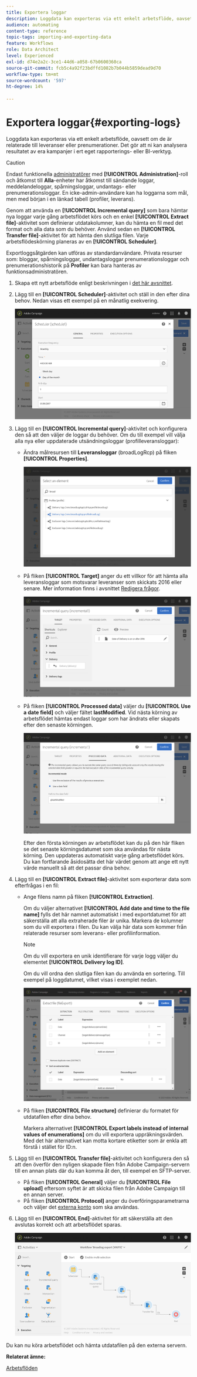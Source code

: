 ```yaml
---
title: Exportera loggar
description: Loggdata kan exporteras via ett enkelt arbetsflöde, oavsett om de är relaterade till leveranser eller prenumerationer.
audience: automating
content-type: reference
topic-tags: importing-and-exporting-data
feature: Workflows
role: Data Architect
level: Experienced
exl-id: d74e2a2c-3ce1-44d6-a058-67b0600360ca
source-git-commit: fcb5c4a92f23bdffd1082b7b044b5859dead9d70
workflow-type: tm+mt
source-wordcount: '597'
ht-degree: 14%

---
```


# Exportera loggar{#exporting-logs}

Loggdata kan exporteras via ett enkelt arbetsflöde, oavsett om de är relaterade till leveranser eller prenumerationer. Det gör att ni kan analysera resultatet av era kampanjer i ert eget rapporterings- eller BI-verktyg.

>[!CAUTION]
>
>Endast funktionella [administratörer](../../administration/using/users-management.md#functional-administrators) med **[!UICONTROL Administration]**-roll och åtkomst till **Alla**-enheter har åtkomst till sändande loggar, meddelandeloggar, spårningsloggar, undantags- eller prenumerationsloggar. En icke-admin-användare kan ha loggarna som mål, men med början i en länkad tabell (profiler, leverans).

Genom att använda en **[!UICONTROL Incremental query]** som bara hämtar nya loggar varje gång arbetsflödet körs och en enkel **[!UICONTROL Extract file]**-aktivitet som definierar utdatakolumner, kan du hämta en fil med det format och alla data som du behöver. Använd sedan en **[!UICONTROL Transfer file]**-aktivitet för att hämta den slutliga filen. Varje arbetsflödeskörning planeras av en **[!UICONTROL Scheduler]**.

Exportloggsåtgärden kan utföras av standardanvändare. Privata resurser som: bloggar, spårningsloggar, undantagsloggar prenumerationsloggar och prenumerationshistorik på **Profiler** kan bara hanteras av funktionsadministratören.

1. Skapa ett nytt arbetsflöde enligt beskrivningen i [det här avsnittet](../../automating/using/building-a-workflow.md#creating-a-workflow).
1. Lägg till en **[!UICONTROL Scheduler]**-aktivitet och ställ in den efter dina behov. Nedan visas ett exempel på en månatlig exekvering.

   ![](assets/export_logs_scheduler.png)

1. Lägg till en **[!UICONTROL Incremental query]**-aktivitet och konfigurera den så att den väljer de loggar du behöver. Om du till exempel vill välja alla nya eller uppdaterade utsändningsloggar (profilleveransloggar):

   * Ändra målresursen till **Leveransloggar** (broadLogRcp) på fliken **[!UICONTROL Properties]**.

      ![](assets/export_logs_query_properties.png)

   * På fliken **[!UICONTROL Target]** anger du ett villkor för att hämta alla leveransloggar som motsvarar leveranser som skickats 2016 eller senare. Mer information finns i avsnittet [Redigera frågor](../../automating/using/editing-queries.md#creating-queries).

      ![](assets/export_logs_query_target.png)

   * På fliken **[!UICONTROL Processed data]** väljer du **[!UICONTROL Use a date field]** och väljer fältet **lastModified**. Vid nästa körning av arbetsflödet hämtas endast loggar som har ändrats eller skapats efter den senaste körningen.

      ![](assets/export_logs_query_processeddata.png)

      Efter den första körningen av arbetsflödet kan du på den här fliken se det senaste körningsdatumet som ska användas för nästa körning. Den uppdateras automatiskt varje gång arbetsflödet körs. Du kan fortfarande åsidosätta det här värdet genom att ange ett nytt värde manuellt så att det passar dina behov.

1. Lägg till en **[!UICONTROL Extract file]**-aktivitet som exporterar data som efterfrågas i en fil:

   * Ange filens namn på fliken **[!UICONTROL Extraction]**.

      Om du väljer alternativet **[!UICONTROL Add date and time to the file name]** fylls det här namnet automatiskt i med exportdatumet för att säkerställa att alla extraherade filer är unika. Markera de kolumner som du vill exportera i filen. Du kan välja här data som kommer från relaterade resurser som leverans- eller profilinformation.

      >[!NOTE]
      >
      >Om du vill exportera en unik identifierare för varje logg väljer du elementet **[!UICONTROL Delivery log ID]**.

      Om du vill ordna den slutliga filen kan du använda en sortering. Till exempel på loggdatumet, vilket visas i exemplet nedan.

      ![](assets/export_logs_extractfile_extraction.png)

   * På fliken **[!UICONTROL File structure]** definierar du formatet för utdatafilen efter dina behov.

      Markera alternativet **[!UICONTROL Export labels instead of internal values of enumerations]** om du vill exportera uppräkningsvärden.  Med det här alternativet kan motta kortare etiketter som är enkla att förstå i stället för ID:n.

1. Lägg till en **[!UICONTROL Transfer file]**-aktivitet och konfigurera den så att den överför den nyligen skapade filen från Adobe Campaign-servern till en annan plats där du kan komma åt den, till exempel en SFTP-server.

   * På fliken **[!UICONTROL General]** väljer du **[!UICONTROL File upload]** eftersom syftet är att skicka filen från Adobe Campaign till en annan server.
   * På fliken **[!UICONTROL Protocol]** anger du överföringsparametrarna och väljer det [externa konto](../../administration/using/external-accounts.md#creating-an-external-account) som ska användas.

1. Lägg till en **[!UICONTROL End]**-aktivitet för att säkerställa att den avslutas korrekt och att arbetsflödet sparas.

   ![](assets/export_logs_example_workflow.png)

Du kan nu köra arbetsflödet och hämta utdatafilen på den externa servern.

**Relaterat ämne:**

[Arbetsflöden](../../automating/using/get-started-workflows.md)

